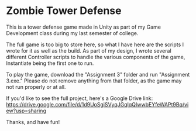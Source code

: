 # Zombie Tower Defense

This is a tower defense game made in Unity as part of my Game Development class during my last semester of college.

The full game is too big to store here, so what I have here are the scripts I wrote for it as well as the build. As part of my design, I wrote several different Controller scripts to handle the various components of the game, Instantiate being the first one to run.

To play the game, download the "Assignment 3" folder and run "Assignment 3.exe." Please do not remove anything from that folder, as the game may not run properly or at all.

If you'd like to see the full project, here's a Google Drive link: 
https://drive.google.com/file/d/1d9UoSgiSVyqJGqIqQIwwbEYfeWAPt9Bq/view?usp=sharing

Thanks, and have fun!
